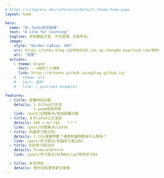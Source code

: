 ```yaml
---
# https://vitepress.dev/reference/default-theme-home-page
layout: home

hero:
  name: "Dr.Tonks的文档库"
  text: "A site for learning"
  tagline: 学如春起之苗，不见其增，日有所长。
  image: 
    style: "border-radius: 50%"
    src: https://tonks-blog-1329849192.cos.ap-chengdu.myqcloud.com/9090.JPG
    alt: "背景"
  actions:
    - theme: brand
      text: -->我的个人博客
      link: https://drtonks.github.io/myblog.github.io/
    # - theme: alt
    #   text: 我的
    #   link: /_post/api-examples

features:
  - title: 部署网站问题
    details: 1.Github工作流 
             2.pnpm使用异常
    link: /post/问题解决/网站部署问题
  - title: 关于LaTeX公式渲染
    details: $$E = mc^2$$   ？？？
    link: /post/问题解决/LaTeX
  - title: 机器学习笔记02
    details: 1.什么是偏导数？梯度和偏导数有什么联系？
    link: /post/学习笔记/机器学习笔记02
  - title: ES6学习笔记03
    details: Promise与Fetch
    link: /post/学习笔记/ECMAScript规范学习03

  - title: 未完待续...
    details: 暂时没有更多新文章哦
---
```


